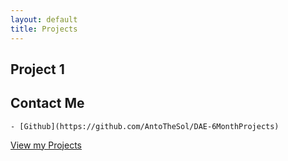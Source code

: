 ```yaml
---
layout: default
title: Projects
---
```



## Project 1

## Contact Me

    - [Github](https://github.com/AntoTheSol/DAE-6MonthProjects)

[View my Projects](projects.md)